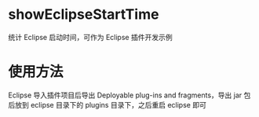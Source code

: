 # showEclipseStartTime
统计 Eclipse 启动时间，可作为 Eclipse 插件开发示例

# 使用方法
Eclipse 导入插件项目后导出 Deployable plug-ins and fragments，导出 jar 包后放到 eclipse 目录下的 plugins 目录下，之后重启 eclipse 即可
